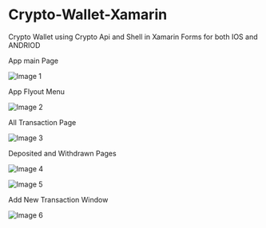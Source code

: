 # Crypto-Wallet-Xamarin
Crypto Wallet using Crypto Api and Shell in Xamarin Forms for both IOS and ANDRIOD 

App main Page 

![Image 1](https://github.com/Esabzayi/Crypto-Wallet-Xamarin/blob/master/Crypto%20Wallet/Crypto%20Wallet/Images/image1.jpeg)

App Flyout Menu

![Image 2](https://github.com/Esabzayi/Crypto-Wallet-Xamarin/blob/master/Crypto%20Wallet/Crypto%20Wallet/Images/image2.jpeg)

All Transaction Page

![Image 3](https://github.com/Esabzayi/Crypto-Wallet-Xamarin/blob/master/Crypto%20Wallet/Crypto%20Wallet/Images/image3.jpeg)

Deposited and Withdrawn Pages

![Image 4](https://github.com/Esabzayi/Crypto-Wallet-Xamarin/blob/master/Crypto%20Wallet/Crypto%20Wallet/Images/image4.jpeg)

![Image 5](https://github.com/Esabzayi/Crypto-Wallet-Xamarin/blob/master/Crypto%20Wallet/Crypto%20Wallet/Images/image5.jpeg)

Add New Transaction Window

![Image 6](https://github.com/Esabzayi/Crypto-Wallet-Xamarin/blob/master/Crypto%20Wallet/Crypto%20Wallet/Images/image6.jpeg)



